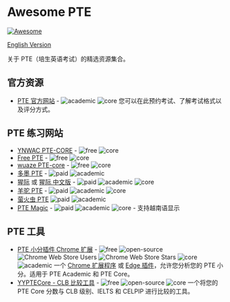 # Awesome PTE

[![Awesome](https://awesome.re/badge.svg)](https://awesome.re)

[English Version](./README.md)

关于 PTE（培生英语考试）的精选资源集合。

## 官方资源

- [PTE 官方网站](https://www.pearsonpte.com/) - ![academic] ![core] 您可以在此预约考试、了解考试格式以及评分方式。

## PTE 练习网站

- [YNWAC PTE-CORE](https://ynwac.com/) - ![free] ![core]
- [Free PTE](https://freepte.com/) - ![free] ![core]
- [wuaze PTE-core](https://ptecore.wuaze.com/) - ![free] ![core]
- [多墨 PTE](https://duoink.co/) - ![paid] ![academic]
- [猩际](https://www.apeuni.com/) 或 [猩际 中文版](https://www.ptexj.com/) - ![paid] ![academic] ![core]
- [羊驼 PTE](https://www.ytaxx.com/) - ![paid] ![academic] ![core]
- [萤火虫 PTE](https://www.fireflyau.com/home) ![paid] ![academic]
- [PTE Magic](https://ptemagic.com/) - ![paid] ![academic] ![core] - 支持越南语显示

## PTE 工具

- [PTE 小分插件 Chrome 扩展](https://gaohaoyang.github.io/pte-crx-page/) - ![free] ![open-source] ![Chrome Web Store Users](https://img.shields.io/chrome-web-store/users/hibclclepijigjnfdkmkfhjogfhgicda) ![Chrome Web Store Stars](https://img.shields.io/chrome-web-store/stars/hibclclepijigjnfdkmkfhjogfhgicda) ![core] ![academic] 一个 [Chrome 扩展程序](https://chromewebstore.google.com/detail/pte-sub-scores-breakdown/hibclclepijigjnfdkmkfhjogfhgicda) 或 [Edge 插件](https://microsoftedge.microsoft.com/addons/detail/pte-subscores-breakdown/ldncinbpnblagkpngpnloaekkfekoejk)，允许您分析您的 PTE 小分。适用于 PTE Academic 和 PTE Core。
- [YYPTECore - CLB 比较工具](https://yyptecore.vercel.app/tools/comparison) - ![free] ![open-source] ![core] 一个将您的 PTE Core 分数与 CLB 级别、IELTS 和 CELPIP 进行比较的工具。

<!-- 徽章定义 -->

[free]: https://img.shields.io/badge/免费-green
[paid]: https://img.shields.io/badge/付费-ca6f1e
[open-source]: https://img.shields.io/badge/开源-blue
[core]: https://img.shields.io/badge/PTE_Core-3498db
[academic]: https://img.shields.io/badge/PTE_Academic-45b39d
